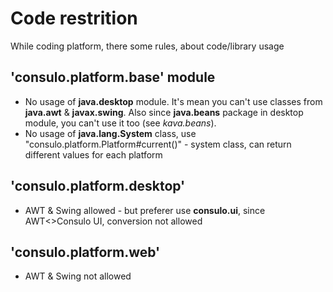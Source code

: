 # Code restrition

While coding platform, there some rules, about code/library usage

## 'consulo.platform.base' module

 * No usage of **java.desktop** module. It's mean you can't use classes from **java.awt** & **javax.swing**. Also since **java.beans** package in desktop module, you can't use it too (see *kava.beans*).
 * No usage of **java.lang.System** class, use "consulo.platform.Platform#current()" - system class, can return different values for each platform
 
## 'consulo.platform.desktop'
 * AWT & Swing allowed - but preferer use **consulo.ui**, since AWT<>Consulo UI, conversion not allowed
 
## 'consulo.platform.web'
 * AWT & Swing not allowed
